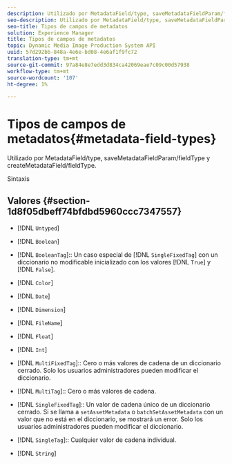 ```yaml
---
description: Utilizado por MetadataField/type, saveMetadataFieldParam/fieldType y createMetadataField/fieldType.
seo-description: Utilizado por MetadataField/type, saveMetadataFieldParam/fieldType y createMetadataField/fieldType.
seo-title: Tipos de campos de metadatos
solution: Experience Manager
title: Tipos de campos de metadatos
topic: Dynamic Media Image Production System API
uuid: 57d292bb-848a-4e6e-bd08-4e6af1f9fc72
translation-type: tm+mt
source-git-commit: 97a84e8e7edd3d834ca42069eae7c09c00d57938
workflow-type: tm+mt
source-wordcount: '107'
ht-degree: 1%

---
```



# Tipos de campos de metadatos{#metadata-field-types}

Utilizado por MetadataField/type, saveMetadataFieldParam/fieldType y createMetadataField/fieldType.

Sintaxis

## Valores {#section-1d8f05dbeff74bfdbd5960ccc7347557}

* [!DNL `Untyped`]
* [!DNL `Boolean`]
* [!DNL `BooleanTag`]:: Un caso especial de  [!DNL `SingleFixedTag`] con un diccionario no modificable inicializado con los valores  [!DNL `True`] y  [!DNL `False`].

* [!DNL `Color`]
* [!DNL `Date`]
* [!DNL `Dimension`]
* [!DNL `FileName`]
* [!DNL `Float`]
* [!DNL `Int`]
* [!DNL `MultiFixedTag`]:: Cero o más valores de cadena de un diccionario cerrado. Solo los usuarios administradores pueden modificar el diccionario.
* [!DNL `MultiTag`]:: Cero o más valores de cadena.
* [!DNL `SingleFixedTag`]:: Un valor de cadena único de un diccionario cerrado. Si se llama a `setAssetMetadata` o `batchSetAssetMetadata` con un valor que no está en el diccionario, se mostrará un error. Solo los usuarios administradores pueden modificar el diccionario.

* [!DNL `SingleTag`]:: Cualquier valor de cadena individual.
* [!DNL `String`]

